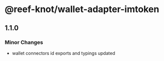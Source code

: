 # @reef-knot/wallet-adapter-imtoken

## 1.1.0

### Minor Changes

- wallet connectors id exports and typings updated
